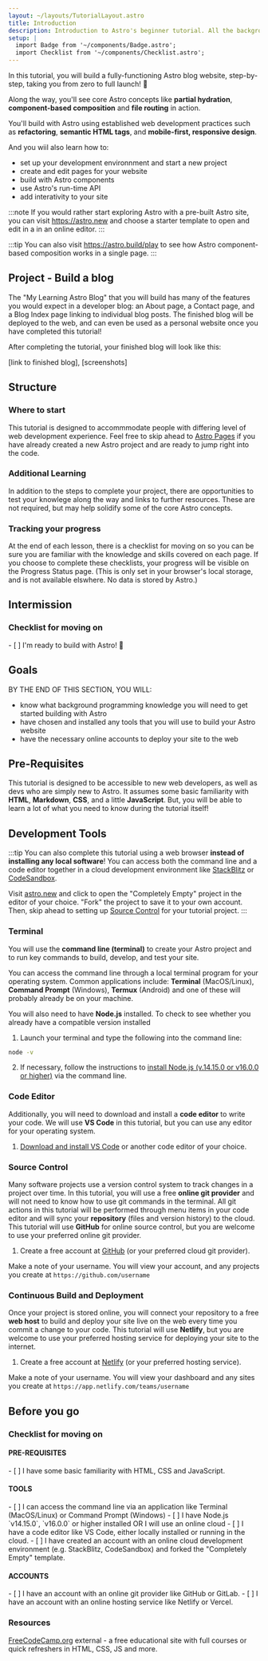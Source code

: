 ```yaml
---
layout: ~/layouts/TutorialLayout.astro
title: Introduction
description: Introduction to Astro's beginner tutorial. All the background knowledge you need to get started!
setup: |
  import Badge from '~/components/Badge.astro';
  import Checklist from '~/components/Checklist.astro';
---
```

In this tutorial, you will build a fully-functioning Astro blog website, step-by-step, taking you from zero to full launch! 🚀

Along the way, you'll see core Astro concepts like **partial hydration**, **component-based composition** and **file routing** in action. 

You'll build with Astro using established web development practices such as **refactoring**, **semantic HTML tags**, and **mobile-first, responsive design**. 

And you wiil also learn how to:
- set up your development environnment and start a new project
- create and edit pages for your website
- build with Astro components
- use Astro's run-time API
- add interativity to your site


:::note
 If you would rather start exploring Astro with a pre-built Astro site, you can visit https://astro.new and choose a starter template to open and edit in a in an online editor.
::: 

:::tip
You can also visit https://astro.build/play to see how Astro component-based composition works in a single page.
:::

## Project - Build a blog

The "My Learning Astro Blog" that you will build has many of the features you would expect in a developer blog: an About page, a Contact page, and a Blog Index page linking to individual blog posts. The finished blog will be deployed to the web, and can even be used as a personal website once you have completed this tutorial!

After completing the tutorial, your finished blog will look like this: 

[link to finished blog], [screenshots]

## Structure

### Where to start

This tutorial is designed to accommmodate people with differing level of web development experience. Feel free to skip ahead to [Astro Pages](/en/tutorial/2-astro-pages/) if you have already created a new Astro project and are ready to jump right into the code.

### Additional Learning

In addition to the steps to complete your project, there are opportunities to test your knowlege along the way and links to further resources. These are not required, but may help solidify some of the core Astro concepts.

### Tracking your progress

At the end of each lesson, there is a checklist for moving on so you can be sure you are familiar with the knowledge and skills covered on each page. If you choose to complete these checklists, your progress will be visible on the Progress Status page. (This is only set in your browser's local storage, and is not available elswhere. No data is stored by Astro.)

## Intermission

### Checklist for moving on

<Checklist key="introduction">
- [ ] I'm ready to build with Astro! 🚀
</Checklist>


## Goals

BY THE END OF THIS SECTION, YOU WILL:
- know what background programming knowledge you will need to get started building with Astro
- have chosen and installed any tools that you will use to build your Astro website
- have the necessary online accounts to deploy your site to the web

## Pre-Requisites

This tutorial is designed to be accessible to new web developers, as well as devs who are simply new to Astro. It assumes some basic familiarity with **HTML**, **Markdown**, **CSS**, and a little **JavaScript**. But, you will be able to learn a lot of what you need to know during the tutorial itself!

## Development Tools


:::tip
You can also complete this tutorial using a web browser **instead of installing any local software**! You can access both the command line and a code editor together in a cloud development environment like [StackBlitz](https://stackblitz.com) or [CodeSandbox](https://codesandbox.io).

Visit [astro.new](https://astro.new) and click to open the "Completely Empty" project in the editor of your choice.  "Fork" the project to save it to your own account. Then, skip ahead to setting up [Source Control](#source-control) for your tutorial project.
:::

### Terminal

You will use the **command line (terminal)** to create your Astro project and to run key commands to build, develop, and test your site.

You can access the command line through a local terminal program for your operating system. Common applications include: **Terminal** (MacOS/Linux), **Command Prompt** (Windows), **Termux** (Android) and one of these will probably already be on your machine. 

You will also need to have **Node.js** installed. To check to see whether you already have a compatible version installed 

1. Launch your terminal and type the following into the command line:

```sh
node -v
```

2. If necessary, follow the instructions to [install Node.js (v.14.15.0 or v16.0.0 or higher)](https://docs.npmjs.com/downloading-and-installing-node-js-and-npm) via the command line.

### Code Editor

Additionally, you will need to download and install a **code editor** to write your code. We will use **VS Code** in this tutorial, but you can use any editor for your operating system.

1. [Download and install VS Code](https://code.visualstudio.com/#alt-downloads) or another code editor of your choice. 


### Source Control

Many software projects use a version control system to track changes in a project over time. In this tutorial, you will use a free **online git provider** and will not need to know how to use git commands in the terminal. All git actions in this tutorial will be performed through menu items in your code editor and will sync your **repository** (files and version history) to the cloud. This tutorial will use **GitHub** for online source control, but you are welcome to use your preferred online git provider.

1. Create a free account at [GitHub](https://github.com) (or your preferred cloud git provider).

Make a note of your username. You will view your account, and any projects you create at `https://github.com/username`

### Continuous Build and Deployment
Once your project is stored online, you will connect your repository to a free **web host** to build and deploy your site live on the web every time you commit a change to your code. This tutorial will use **Netlify**, but you are welcome to use your preferred hosting service for deploying your site to the internet.

1. Create a free account at [Netlify](https://netlify.com) (or your preferred hosting service).

Make a note of your username. You will view your dashboard and any sites you create at `https://app.netlify.com/teams/username`

## Before you go


### Checklist for moving on

#### PRE-REQUISITES
<Checklist key="prerequisites">
- [ ] I have some basic familiarity with HTML, CSS and JavaScript.
</Checklist>

#### TOOLS
<Checklist key="tools">
- [ ] I can access the command line via an application like Terminal (MacOS/Linux) or Command Prompt (Windows)
- [ ] I have Node.js `v14.15.0`, `v16.0.0` or higher installed OR I will use an online cloud
- [ ] I have a code editor like VS Code, either locally installed or running in the cloud.
<Fragment slot="alternative">
- [ ] I have created an account with an online cloud development environment (e.g. StackBlitz, CodeSandbox) and forked the "Completely Empty" template.
</Fragment>
</Checklist>

#### ACCOUNTS
<Checklist key="accounts">
- [ ] I have an account with an online git provider like GitHub or GitLab.
- [ ] I have an account with an online hosting service like Netlify or Vercel.
</Checklist>

### Resources
[FreeCodeCamp.org](https://freecodecamp.org) <Badge>external</Badge> - a free educational site with full courses or quick refreshers in HTML, CSS, JS and more.